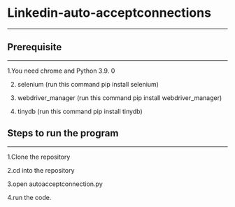 # Linkedin-auto-acceptconnections

---

## Prerequisite

---

1.You need chrome and Python 3.9. 0

2. selenium (run this command pip install selenium)

3. webdriver_manager (run this command pip install webdriver_manager)

4. tinydb (run this command pip install tinydb)

## Steps to run the program

---

1.Clone the repository

2.cd into the repository

3.open autoacceptconnection.py

4.run the code.
